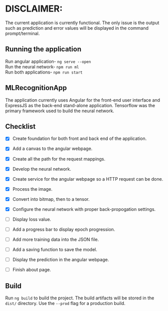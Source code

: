 # DISCLAIMER:

The current application is currently functional. The only issue is the output such as prediction and error values will be displayed in the command prompt/terminal.

## Running the application

Run angular application- `ng serve --open` <br>
Run the neural network- `npm run ml` <br>
Run both applications- `npm run start` <br>

## MLRecognitionApp

The application currently uses Angular for the front-end user interface and ExpressJS as the back-end stand-alone application. Tensorflow was the primary framework used to build the neural network.


## Checklist
- [x] Create foundation for both front and back end of the application.
- [x] Add a canvas to the angular webpage.
- [x] Create all the path for the request mappings.
- [x] Develop the neural network.
- [x] Create service for the angular webpage so a HTTP request can be done.
- [x] Process the image.
- [x] Convert into bitmap, then to a tensor.
- [x] Configure the neural network with proper back-propogation settings.
- [ ] Display loss value.
- [ ] Add a progress bar to display epoch progression.
- [ ] Add more training data into the JSON file.
- [ ] Add a saving function to save the model.
- [ ] Display the prediction in the angular webpage.
- [ ] Finish about page.


## Build

Run `ng build` to build the project. The build artifacts will be stored in the `dist/` directory. Use the `--prod` flag for a production build.
